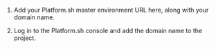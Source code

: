 1) Add your Platform.sh master environment URL here, along with your domain name.

2) Log in to the Platform.sh console and add the domain name to the project.
